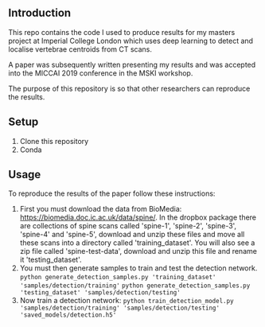 ## Introduction

This repo contains the code I used to produce results for my masters project
at Imperial College London which uses deep learning to detect and localise
vertebrae centroids from CT scans.

A paper was subsequently written presenting my results and was accepted into
the MICCAI 2019 conference in the MSKI workshop.

The purpose of this repository is so that other researchers can reproduce the
results.

## Setup

1. Clone this repository
1. Conda 

## Usage
To reproduce the results of the paper follow these instructions:
1. First you must download the data from BioMedia: https://biomedia.doc.ic.ac.uk/data/spine/. 
In the dropbox package there are collections of spine scans called 'spine-1', 'spine-2', 'spine-3', 
'spine-4' and 'spine-5', download and unzip these files and move all these scans into a directory called
'training_dataset'. You will also see a zip file called 'spine-test-data', download and unzip this file 
and rename it 'testing_dataset'.
1. You must then generate samples to train and test the detection network. 
`python generate_detection_samples.py 'training_dataset' 'samples/detection/training'`
`python generate_detection_samples.py 'testing_dataset' 'samples/detection/testing'`
1. Now train a detection network: `python train_detection_model.py 'samples/detection/training' 'samples/detection/testing' 'saved_models/detection.h5'`